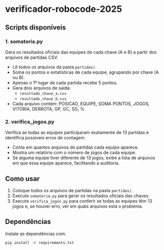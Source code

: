 # verificador-robocode-2025

## Scripts disponíveis

### 1. somatoria.py
Gera os resultados oficiais das equipes de cada chave (A e B) a partir dos arquivos de partidas CSV.

- Lê todos os arquivos da pasta `partidas/`.
- Soma os pontos e estatísticas de cada equipe, agrupando por chave (A ou B).
- Apenas o 1º lugar de cada partida recebe 5 pontos.
- Gera dois arquivos de saída:
  - `resultado_chave_a.csv`
  - `resultado_chave_b.csv`
- Cada arquivo contém: POSICAO, EQUIPE, SOMA PONTOS, JOGOS, VITORIA, DERROTA, GP, GC, SG, %

### 2. verifica_jogos.py
Verifica se todas as equipes participaram exatamente de 13 partidas e identifica possíveis erros de contagem.

- Conta em quantos arquivos de partidas cada equipe aparece.
- Mostra um relatório com o número de jogos de cada equipe.
- Se alguma equipe tiver diferente de 13 jogos, exibe a lista de arquivos em que essa equipe aparece, facilitando a auditoria.

## Como usar

1. Coloque todos os arquivos de partidas na pasta `partidas/`.
2. Execute `somatoria.py` para gerar os resultados oficiais das chaves.
3. Execute `verifica_jogos.py` para conferir se todas as equipes têm 13 jogos e, se houver erro, ver em quais arquivos está o problema.

## Dependências

Instale as dependências com:

```
pip install -r requirements.txt
```
